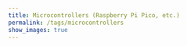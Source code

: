 ```yaml
---
title: Microcontrollers (Raspberry Pi Pico, etc.)
permalink: /tags/microcontrollers
show_images: true
---
```

